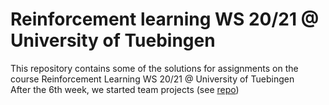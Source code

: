 # Reinforcement learning WS 20/21 @ University of Tuebingen
This repository contains some of the solutions for assignments on the course Reinforcement Learning WS 20/21 @ University of Tuebingen  <br>
After the 6th week, we started team projects (see [repo](https://github.com/antic11d/laser-hockey))
